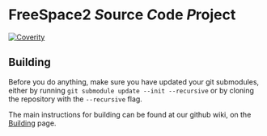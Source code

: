 FreeSpace2 *S*ource *C*ode *P*roject
==
[![Coverity](https://img.shields.io/coverity/scan/870.svg)](https://scan.coverity.com/projects/870)

Building
--
Before you do anything, make sure you have updated your git submodules, either by running `git submodule update --init --recursive` or by cloning the repository with the `--recursive` flag.<br/>

The main instructions for building can be found at our github wiki, on the [Building](https://github.com/scp-fs2open/fs2open.github.com/wiki/Building) page.